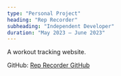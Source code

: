 ```yaml
---
type: "Personal Project"
heading: "Rep Recorder"
subheading: "Independent Developer"
duration: "May 2023 – June 2023"
---
```


A workout tracking website.

GitHub: [Rep Recorder GitHub](https://github.com/AustinMichaelColeman/rep-recorder)
